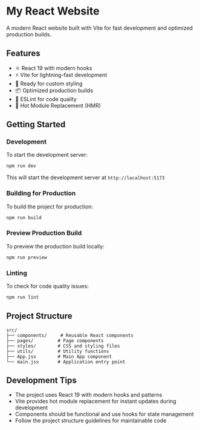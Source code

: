 # My React Website

A modern React website built with Vite for fast development and optimized production builds.

## Features

- ⚛️ React 19 with modern hooks
- ⚡ Vite for lightning-fast development
- 🎨 Ready for custom styling
- 📦 Optimized production builds
- 🔧 ESLint for code quality
- 🚀 Hot Module Replacement (HMR)

## Getting Started

### Development
To start the development server:
```bash
npm run dev
```
This will start the development server at `http://localhost:5173`

### Building for Production
To build the project for production:
```bash
npm run build
```

### Preview Production Build
To preview the production build locally:
```bash
npm run preview
```

### Linting
To check for code quality issues:
```bash
npm run lint
```

## Project Structure

```
src/
├── components/     # Reusable React components
├── pages/         # Page components
├── styles/        # CSS and styling files
├── utils/         # Utility functions
├── App.jsx        # Main App component
└── main.jsx       # Application entry point
```

## Development Tips

- The project uses React 19 with modern hooks and patterns
- Vite provides hot module replacement for instant updates during development
- Components should be functional and use hooks for state management
- Follow the project structure guidelines for maintainable code
